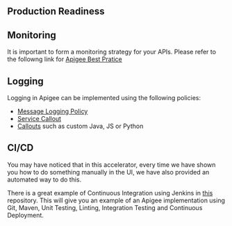 Production Readiness
---

Monitoring
---
It is important to form a monitoring strategy for your APIs. Please refer to the followng link for [Apigee Best Pratice](https://community.apigee.com/articles/17862/forming-an-api-monitoring-strategy-where-to-start.html)

Logging
---
Logging in Apigee can be implemented using the following policies:
- [Message Logging Policy](https://docs.apigee.com/api-platform/reference/policies/message-logging-policy)
- [Service Callout](https://docs.apigee.com/api-platform/reference/policies/service-callout-policy)
- [Callouts](https://docs.apigee.com/api-platform/reference/policies/javascript-policy) such as custom Java, JS or Python

CI/CD
---
You may have noticed that in this accelerator, every time we have shown you how to do something manually in the UI, we have also provided an automated way to do this. 

There is a great example of Continuous Integration using Jenkins in [this](https://github.com/seymen/accelerator-ci-maven) repository. This will give you an example of an Apigee implementation using Git, Maven, Unit Testing, Linting, Integration Testing and Continuous Deployment.

